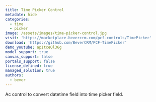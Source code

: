 ```yaml
---
title: Time Picker Control
metadate: hide
categories:
  - time
  - picker
image: /assets/images/time-picker-control.jpg
visit: 'https://marketplace.bevercrm.com/pcf-controls/TimePicker'
download: 'https://github.com/BeverCRM/PCF-TimePicker'
demo_youtube: apItceOl36g
model_support: true
canvas_support: false
portals_support: false
license_defined: true
managed_solution: true
authors:
  - bever
---
```

Ac control to convert datetime field into time picker field.
